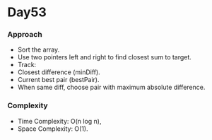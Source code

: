 # Day53

### Approach

- Sort the array.
- Use two pointers left and right to find closest sum to target.
- Track:
 - Closest difference (minDiff).
 - Current best pair (bestPair).
 - When same diff, choose pair with maximum absolute difference.

### Complexity

- Time Complexity: O(n log n),
- Space Complexity: O(1).
